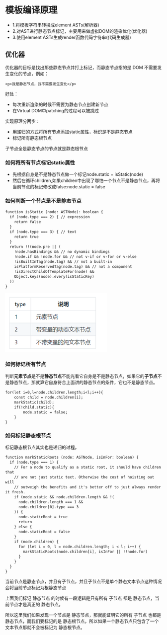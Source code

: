 # 模板编译原理
- 1.将模板字符串转换成element ASTs(解析器)
- 2.对AST进行静态节点标记，主要用来做虚拟DOM的渲染优化(优化器)
- 3.使用element ASTs生成render函数代码字符串(代码生成器) 

## 优化器
优化器的目标是找出那些静态节点并打上标记，而静态节点指的是 DOM 不需要发生变化的节点，例如：
```
<p>我是静态节点，我不需要发生变化</p>
```

好处：
- 每次重新渲染的时候不需要为静态节点创建新节点
- 在Virtual DOM中patching的过程可以被跳过

实现原理分两步：  
- 用递归的方式将所有节点添加static属性，标识是不是静态节点
- 标记所有静态根节点  

子节点全是静态节点的节点就是静态根节点

### 如何将所有节点标记static属性
- 先根据自身是不是静态节点做一个标记node.static = isStatic(node)
- 然后在循环children,如果children中出现了哪怕一个节点不是静态节点，再将当前节点的标记修改成false:node.static = false

### 如何判断一个节点是不是静态节点
```
function isStatic (node: ASTNode): boolean {
  if (node.type === 2) { // expression
    return false
  }
  if (node.type === 3) { // text
    return true
  }
  return !!(node.pre || (
    !node.hasBindings && // no dynamic bindings
    !node.if && !node.for && // not v-if or v-for or v-else
    !isBuiltInTag(node.tag) && // not a built-in
    isPlatformReservedTag(node.tag) && // not a component
    !isDirectChildOfTemplateFor(node) &&
    Object.keys(node).every(isStaticKey)
  ))
}
```
![](img/type类型.png)

### 如何标记所有节点
判断**元素节点**是不是**静态节点**不能光看它自身是不是静态节点，如果它的**子节点**不是静态节点，那就算它自身符合上面讲的静态节点的条件，它也不是静态节点。
```
for(let i=0,l=node.children.length;i<l;i++){
    const child = node.children[i];
    markStatic(child);
    if(!child.static){
        node.static = false;
    }
}
```

### 如何标记静态根节点
标记静态根节点其实也是递归的过程。
```
function markStaticRoots (node: ASTNode, isInFor: boolean) {
  if (node.type === 1) {
    // For a node to qualify as a static root, it should have children that
    // are not just static text. Otherwise the cost of hoisting out will
    // outweigh the benefits and it's better off to just always render it fresh.
    if (node.static && node.children.length && !(
      node.children.length === 1 &&
      node.children[0].type === 3
    )) {
      node.staticRoot = true
      return
    } else {
      node.staticRoot = false
    }
    if (node.children) {
      for (let i = 0, l = node.children.length; i < l; i++) {
        markStaticRoots(node.children[i], isInFor || !!node.for)
      }
    }
  }
}
```
当前节点是静态节点，并且有子节点，并且子节点不是单个静态文本节点这种情况会将当前节点标记为根静态节点

上面我们标记 静态节点 的时候有一段逻辑是只有所有 子节点 都是 静态节点，当前节点才是真正的 静态节点。

所以这里我们如果发现一个节点是 静态节点，那就能证明它的所有 子节点 也都是静态节点，而我们要标记的是 静态根节点，所以如果一个静态节点只包含了一个文本节点那就不会被标记为 静态根节点。